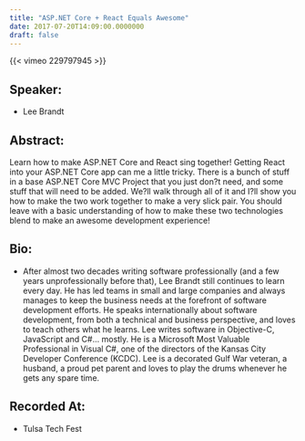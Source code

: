 ```yaml
---
title: "ASP.NET Core + React Equals Awesome"
date: 2017-07-20T14:09:00.0000000
draft: false
---
```


{{< vimeo 229797945 >}}

## Speaker:

 - Lee Brandt

## Abstract:

<p>Learn how to make ASP.NET Core and React sing together! Getting React into your ASP.NET Core app can me a little tricky. There is a bunch of stuff in a base ASP.NET Core MVC Project that you just don?t need, and some stuff that will need to be added. We?ll walk through all of it and I?ll show you how to make the two work together to make a very slick pair. You should leave with a basic understanding of how to make these two technologies blend to make an awesome development experience!</p>

## Bio:

 - <p>After almost two decades writing software professionally (and a few years unprofessionally before that), Lee Brandt still continues to learn every day. He has led teams in small and large companies and always manages to keep the business needs at the forefront of software development efforts. He speaks internationally about software development, from both a technical and business perspective, and loves to teach others what he learns. Lee writes software in Objective-C, JavaScript and C#... mostly. He is a Microsoft Most Valuable Professional in Visual C#, one of the directors of the Kansas City Developer Conference (KCDC). Lee is a decorated Gulf War veteran, a husband, a proud pet parent and loves to play the drums whenever he gets any spare time.
</p>

## Recorded At:

 - Tulsa Tech Fest

